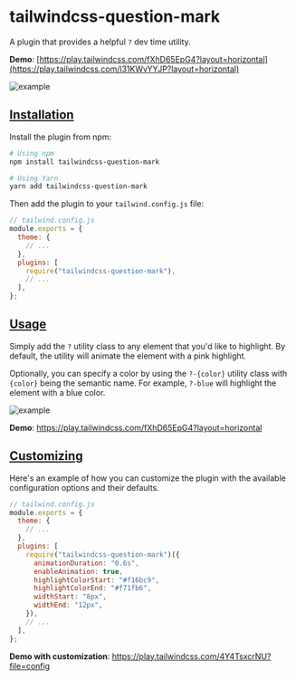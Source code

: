 # tailwindcss-question-mark

A plugin that provides a helpful `?` dev time utility.

**Demo**: [https://play.tailwindcss.com/fXhD65EpG4?layout=horizontal](https://play.tailwindcss.com/l31KWvYYJP?layout=horizontal)

![example](https://user-images.githubusercontent.com/2526/248293688-da86d4e7-0955-40fb-8fb2-f892b270a9a8.gif)


## [Installation](#installation "Goto Installation")

Install the plugin from npm:

```sh
# Using npm
npm install tailwindcss-question-mark

# Using Yarn
yarn add tailwindcss-question-mark
```

Then add the plugin to your `tailwind.config.js` file:

```js
// tailwind.config.js
module.exports = {
  theme: {
    // ...
  },
  plugins: [
    require("tailwindcss-question-mark"),
    // ...
  ],
};
```

## [Usage](#usage "Goto Usage")

Simply add the `?` utility class to any element that you'd like to highlight.
By default, the utility will animate the element with a pink highlight.

Optionally, you can specify a color by using the `?-{color}` utility class with `{color}` being the semantic name. For
example, `?-blue` will highlight the element with a blue color.

![example](https://i.ibb.co/LvXtxLG/twcssqm-colors.gif)

**Demo**: https://play.tailwindcss.com/fXhD65EpG4?layout=horizontal

## [Customizing](#customizing "Goto Customizing")

Here's an example of how you can customize the plugin with the available configuration options and their defaults.

```js
// tailwind.config.js
module.exports = {
  theme: {
    // ...
  },
  plugins: [
    require("tailwindcss-question-mark")({
      animationDuration: "0.6s",
      enableAnimation: true,
      highlightColorStart: "#f16bc9",
      highlightColorEnd: "#f71fb6",
      widthStart: "8px",
      widthEnd: "12px",
    }),
    // ...
  ],
};
```

**Demo with customization**: https://play.tailwindcss.com/4Y4TsxcrNU?file=config
